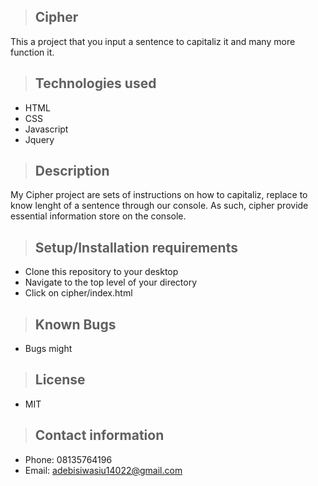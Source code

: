 >## Cipher

This a project that you input a sentence to capitaliz it and many more function it.

>## Technologies used

* HTML
* CSS
* Javascript 
* Jquery

>## Description

My Cipher project are sets of instructions on how to capitaliz, replace to know lenght of a sentence through our console. As such, cipher provide essential information store on the console.

>## Setup/Installation requirements
* Clone this repository to your desktop
* Navigate to the top level of your directory
* Click on cipher/index.html

>## Known Bugs
* Bugs might 


>## License
* MIT


>## Contact information
* Phone: 08135764196
* Email: adebisiwasiu14022@gmail.com